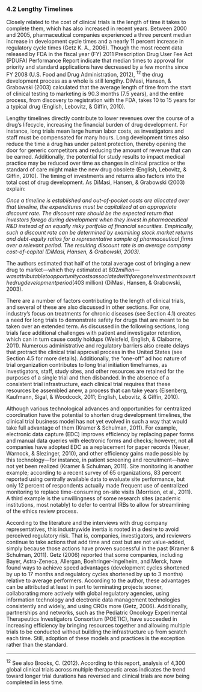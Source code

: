 ### 4.2 Lengthy Timelines

Closely related to the cost of clinical trials is the length of time it takes to complete them, which has also increased in recent years. Between 2000 and 2005, pharmaceutical companies experienced a three percent median increase in development cycle times and a nearly 11 percent increase in regulatory cycle times (Getz K. A., 2006). Though the most recent data released by FDA in the fiscal year (FY) 2011 Prescription Drug User Fee Act (PDUFA) Performance Report indicate that median times to approval for priority and standard applications have decreased by a few months since FY 2008 (U.S. Food and Drug Administration, 2012), <sup>12</sup> the drug development process as a whole is still lengthy. DiMasi, Hansen, & Grabowski (2003) calculated that the average length of time from the start of clinical testing to marketing is 90.3 months (7.5 years), and the entire process, from discovery to registration with the FDA, takes 10 to 15 years for a typical drug (English, Lebovitz, & Giffin, 2010).

Lengthy timelines directly contribute to lower revenues over the course of a drug’s lifecycle, increasing the financial burden of drug development. For instance, long trials mean large human labor costs, as investigators and staff must be compensated for many hours. Long development times also reduce the time a drug has under patent protection, thereby opening the door for generic competitors and reducing the amount of revenue that can be earned. Additionally, the potential for study results to impact medical practice may be reduced over time as changes in clinical practice or the standard of care might make the new drug obsolete (English, Lebovitz, & Giffin, 2010). The timing of investments and returns also factors into the total cost of drug development. As DiMasi, Hansen, & Grabowski (2003) explain:

_Once a timeline is established and out-of-pocket costs are allocated over that timeline, the expenditures must be capitalized at an appropriate discount rate. The discount rate should be the expected return that investors forego during development when they invest in pharmaceutical R&D instead of an equally risky portfolio of financial securities. Empirically, such a discount rate can be determined by examining stock market returns and debt-equity ratios for a representative sample of pharmaceutical firms over a relevant period. The resulting discount rate is an average company cost-of-capital (DiMasi, Hansen, & Grabowski, 2003)._

The authors estimated that half of the total average cost of bringing a new drug to market—which they estimated at $802 million—was attributable to opportunity costs associated with foregone investments over the drug development period ($403 million) (DiMasi, Hansen, & Grabowski, 2003).

There are a number of factors contributing to the length of clinical trials, and several of these are also discussed in other sections. For one, industry’s focus on treatments for chronic diseases (see Section 4.1) creates a need for long trials to demonstrate safety for drugs that are meant to be taken over an extended term. As discussed in the following sections, long trials face additional challenges with patient and investigator retention, which can in turn cause costly holdups (Weisfeld, English, & Claiborne, 2011). Numerous administrative and regulatory barriers also create delays that protract the clinical trial approval process in the United States (see Section 4.5 for more details). Additionally, the “one-off” ad hoc nature of trial organization contributes to long trial initiation timeframes, as investigators, staff, study sites, and other resources are retained for the purposes of a single trial and then disbanded. In the absence of a consistent trial infrastructure, each clinical trial requires that these resources be assembled anew, a process that can take years (Eisenberg, Kaufmann, Sigal, & Woodcock, 2011; English, Lebovitz, & Giffin, 2010).

Although various technological advances and opportunities for centralized coordination have the potential to shorten drug development timelines, the clinical trial business model has not yet evolved in such a way that would take full advantage of them (Kramer & Schulman, 2011). For example, electronic data capture (EDC) improves efficiency by replacing paper forms and manual data queries with electronic forms and checks; however, not all companies have adopted EDC as a replacement for paper records (Neuer, Warnock, & Slezinger, 2010), and other efficiency gains made possible by this technology—for instance, in patient screening and recruitment—have not yet been realized (Kramer & Schulman, 2011). Site monitoring is another example; according to a recent survey of 65 organizations, 83 percent reported using centrally available data to evaluate site performance, but only 12 percent of respondents actually made frequent use of centralized monitoring to replace time-consuming on-site visits (Morrison, et al., 2011). A third example is the unwillingness of some research sites (academic institutions, most notably) to defer to central IRBs to allow for streamlining of the ethics review process.

According to the literature and the interviews with drug company representatives, this industrywide inertia is rooted in a desire to avoid perceived regulatory risk. That is, companies, investigators, and reviewers continue to take actions that add time and cost but are not value-added, simply because those actions have proven successful in the past (Kramer & Schulman, 2011). Getz (2006) reported that some companies, including Bayer, Astra-Zeneca, Allergan, Boehringer-Ingelheim, and Merck, have found ways to achieve speed advantages (development cycles shortened by up to 17 months and regulatory cycles shortened by up to 3 months) relative to average performers. According to the author, these advantages can be attributed at least in part to terminating projects sooner, collaborating more actively with global regulatory agencies, using information technology and electronic data management technologies consistently and widely, and using CROs more (Getz, 2006). Additionally, partnerships and networks, such as the Pediatric Oncology Experimental Therapeutics Investigators Consortium (POETIC), have succeeded in increasing efficiency by bringing resources together and allowing multiple trials to be conducted without building the infrastructure up from scratch each time. Still, adoption of these models and practices is the exception rather than the standard.

---

<sup>12</sup> See also Brooks, C. (2012). According to this report, analysis of 4,300 global clinical trials across multiple therapeutic areas indicates the trend toward longer trial durations has reversed and clinical trials are now being completed in less time.


